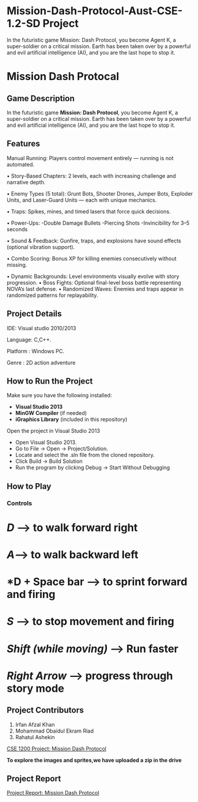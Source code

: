 # Mission-Dash-Protocol-Aust-CSE-1.2-SD Project
In the futuristic game Mission: Dash Protocol, you become Agent K, a super-soldier on a critical mission. Earth has been taken over by a powerful and evil artificial intelligence (AI), and you are the last hope to stop it.


# Mission Dash Protocal

## Game Description

In the futuristic game **Mission: Dash Protocol**, you become Agent K, a super-soldier on a critical mission. Earth has been taken over by a powerful and evil artificial intelligence (AI), and you are the last hope to stop it.


## Features
Manual Running: Players control movement entirely — running is not automated.

•⁠  ⁠Story-Based Chapters: 2 levels, each with increasing challenge and narrative depth.

•⁠  ⁠Enemy Types (5 total): Grunt Bots, Shooter Drones, Jumper Bots, Exploder Units, and Laser-Guard Units — each with unique mechanics.

•⁠  ⁠Traps: Spikes, mines, and timed lasers that force quick decisions.

•⁠  ⁠Power-Ups:
    -Double Damage Bullets
    -Piercing Shots
    -Invincibility for 3–5 seconds
    
•⁠  ⁠Sound & Feedback: Gunfire, traps, and explosions have sound effects (optional vibration support).

•⁠  ⁠Combo Scoring: Bonus XP for killing enemies consecutively without missing.


•⁠  ⁠Dynamic Backgrounds: Level environments visually evolve with story progression.
•⁠  ⁠Boss Fights: Optional final-level boss battle representing NOVA’s last defense.
•⁠  ⁠Randomized Waves: Enemies and traps appear in randomized patterns for replayability.











## Project Details
IDE: Visual studio 2010/2013

Language: C,C++.

Platform : Windows PC.

Genre : 2D action adventure


## How to Run the Project

Make sure you have the following installed:
- **Visual Studio 2013**
- **MinGW Compiler** (if needed)
- **iGraphics Library** (included in this repository)


Open the project in Visual Studio 2013
- Open Visual Studio 2013.
- Go to File → Open → Project/Solution.
- Locate and select the .sln file from the cloned repository.
- Click Build → Build Solution
- Run the program by clicking Debug → Start Without Debugging


## How to Play

### **Controls**


# *D* --> to walk forward right
# *A*--> to walk backward left
# *D + Space bar --> to sprint forward and firing
# *S* --> to stop movement and firing
# *Shift (while moving)* --> Run faster
# *Right Arrow* --> progress through story mode








## Project Contributors

1. Irfan Afzal Khan
2. Mohammad Obaidul Ekram Riad
3. Rahatul Ashekin






[CSE 1200 Project: Mission Dash Protocol](https://www.youtube.com/watch?v=3s8RF50dYmg)


  **To explore the images and sprites,we have uploaded a zip in the drive**

## Project Report
[Project Report: Mission Dash Protocol](https://drive.google.com/drive/folders/1lxPnz4NIEnYcmspGomgPyKO2S8h-OXra)

